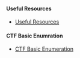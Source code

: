 #### Useful Resources
- [Useful Resources](https://github.com/geoffchisnall/Resources/blob/master/Useful%20Resources.md)

#### CTF Basic Enumration
- [CTF Basic Enumeration](https://github.com/geoffchisnall/Resources/blob/master/CTF%20Basic%20Enumeration.md)
